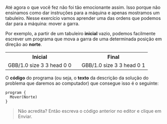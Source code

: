 Até agora o que você fez não foi tão emocionante assim. Isso porque não ensinamos como dar instruções para a máquina e apenas mostramos um tabuleiro. Nesse exercício vamos aprender uma das ordens que podemos dar para a máquina: mover a garra.

Por exemplo, a partir de um tabuleiro **inicial** vazio, podemos facilmente escrever um programa que mova a garra de uma determinada posição em direção ao **norte**.

<table>
  <tr class="text-center">
    <th>Inicial</th>
    <th></th> 
    <th>Final</th>
  </tr>
  <tr>
    <td>  
      <gs-board>
        GBB/1.0
        size 3 3
        head 0 0
      </gs-board>
    </td>
    <td><i class="fa fa-arrow-right"></i></td> 
    <td>
      <gs-board>
        GBB/1.0
        size 3 3
        head 0 1
      </gs-board>
    </td>
  </tr>
</table>

O **código** do programa (ou seja, o **texto** da descrição da solução do problema que daremos ao computador) que consegue isso é o seguinte:

``` gobstones
program {
  Mover(Norte)
}
```

> Não acredita? Então escreva o código anterior no editor e clique em Enviar.

